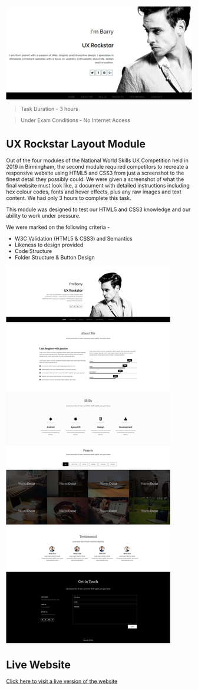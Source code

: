 ![alt text](https://github.com/barksploit/ux-rockstar/blob/master/assets/img/social-preview.png?raw=true)

> Task Duration - 3 hours

> Under Exam Conditions - No Internet Access

# UX Rockstar Layout Module

Out of the four modules of the National World Skills UK Competition held in 2019 in Birmingham, the second module required competitors to recreate a responsive website using HTML5 and CSS3 from just a screenshot to the finest detail they possibly could. We were given a screenshot of what the final website must look like, a document with detailed instructions including hex colour codes, fonts and hover effects, plus any raw images and text content. We had only 3 hours to complete this task.

This module was designed to test our HTML5 and CSS3 knowledge and our ability to work under pressure.

We were marked on the following criteria -

- W3C Validation (HTML5 & CSS3) and Semantics
- Likeness to design provided
- Code Structure
- Folder Structure & Button Design

![alt text](https://github.com/barksploit/ux-rockstar/blob/master/screenshot.png?raw=true)

# Live Website

[Click here to visit a live version of the website](https://ux-rockstar.barksploit.com/)
